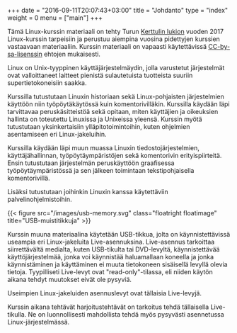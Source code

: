 +++
date = "2016-09-11T20:07:43+03:00"
title = "Johdanto"
type = "index"
weight = 0
menu = ["main"]
+++

Tämä Linux-kurssin materiaali on tehty Turun [Kerttulin lukion][Kerttuli] vuoden 2017 Linux-kurssin
tarpeisiin ja perustuu aiempina vuosina pidettyjen kurssien vastaavaan materiaaliin.
Kurssin materiaali on vapaasti käytettävissä [CC-by-sa-lisenssin][CC-by-sa-lisenssi] ehtojen mukaisesti.

Linux on Unix-tyyppinen käyttäjärjestelmäydin, jolla varustetut järjestelmät
ovat valloittaneet laitteet pienistä sulautetuista tuotteista suuriin
supertietokoneisiin saakka.

Kurssilla tutustutaan Linuxin historiaan sekä Linux-pohjaisten järjestelmien käyttöön niin työpöytäkäytössä
kuin komentorivilläkin. Kurssilla käydään läpi tarvittavaa peruskäsitteistöä sekä opitaan, miten
käyttäjien ja oikeuksien hallinta on toteutettu Linuxissa ja Unixeissa yleensä. Kurssin myötä
tutustutaan yksinkertaisiin ylläpitotoimintoihin, kuten ohjelmien asentamiseen eri Linux-jakeluihin.

Kurssilla käydään läpi muun muassa Linuxin tiedostojärjestelmien, käyttäjähallinnan,
työpöytäympäristöjen sekä komentorivin erityispiirteitä. Ensin tutustutaan järjestelmän
peruskäyttöön graafisessa työpöytäympäristössä ja sen jälkeen toimintaan tekstipohjaisella
komentorivillä.

Lisäksi tutustutaan joihinkin Linuxin kanssa käytettäviin palvelinohjelmistoihin.

{{< figure src="/images/usb-memory.svg" class="floatright floatimage" title="USB-muistitikkuja" >}}

Kurssin muuna materiaalina käytetään USB-tikkua, jolta on käynnistettävissä useampia eri Linux-jakeluita
Live-asennuksina. Live-asennus tarkoittaa siirrettävältä medialta, kuten USB-tikulta tai DVD-levyltä,
käynnistettävää käyttöjärjestelmää, jonka voi käynnistää haluamallaan koneella ja jonka käynnistäminen
ja käyttäminen ei muuta tietokoneen sisäisellä levyllä olevia tietoja. Tyypilliseti Live-levyt ovat
"read-only"-tilassa, eli niiden käytön aikana tehdyt muutokset eivät ole pysyviä.

Useimpien Linux-jakeluiden asennuslevyt ovat tällaisia Live-levyjä.

Kurssin aikana tehtävät harjoitustehtävät on tarkoitus tehdä tällaisella Live-tikulla. Ne on luonnollisesti
mahdollista tehdä myös pysyvästi asennetussa Linux-järjestelmässä.



[Kerttuli]: http://www.kerttulinlukio.fi/ (Kerttulin lukio)
[CC-by-sa-lisenssi]: https://creativecommons.org/licenses/by-sa/4.0/deed.fi (CC-by-sa)
